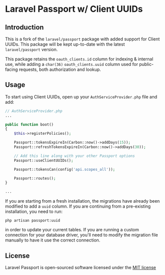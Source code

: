# Laravel Passport w/ Client UUIDs

## Introduction

This is a fork of the `laravel/passport` package with added support for Client UUIDs.
This package will be kept up-to-date with the latest `laravel/passport` version.

This package retains the `oauth_clients.id` column for indexing & internal
use, while adding a `char(36)` `oauth_clients.uuid` column used for public-facing
requests, both authorization and lookup.

## Usage

To start using Client UUIDs, open up your `AuthServiceProvider.php` file and add:

```php
// AuthServiceProvider.php
...

public function boot()
{
    $this->registerPolicies();

    Passport::tokensExpireIn(Carbon::now()->addDays(15));
    Passport::refreshTokensExpireIn(Carbon::now()->addDays(30));

    // Add this line along with your other Passport options
    Passport::useClientUUIDs();

    Passport::tokensCan(config('api.scopes_all'));

    Passport::routes();
}

...
```

If you are starting from a fresh installation, the migrations have already been modified to add
a `uuid` column. If you are continuing from a pre-existing installation, you need to run:

`php artisan passport:uuid`

in order to update your current tables. If you are running a custom connection for your database
driver, you'll need to modify the migration file manually to have it use the correct connection.

## License

Laravel Passport is open-sourced software licensed under the [MIT license](http://opensource.org/licenses/MIT)
